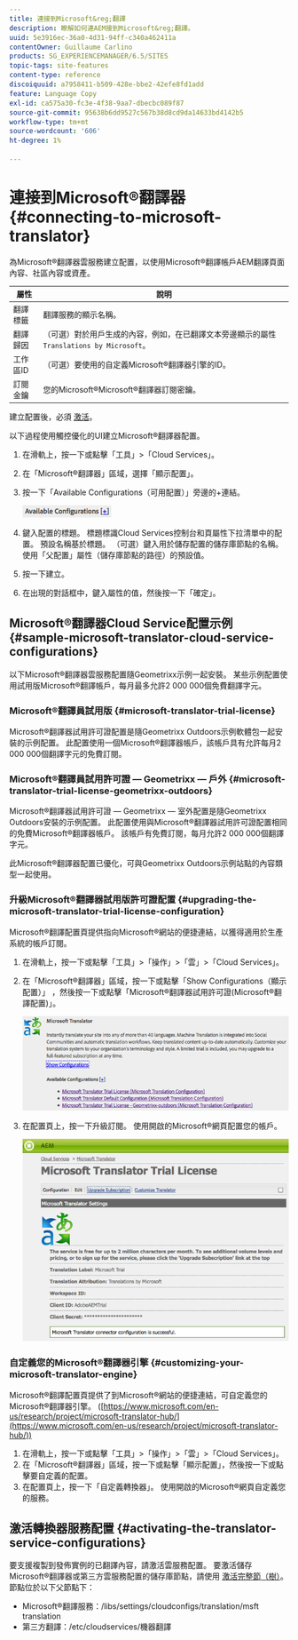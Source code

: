 ```yaml
---
title: 連接到Microsoft&reg;翻譯
description: 瞭解如何連AEM接到Microsoft&reg;翻譯。
uuid: 5e3916ec-36a0-4d31-94ff-c340a462411a
contentOwner: Guillaume Carlino
products: SG_EXPERIENCEMANAGER/6.5/SITES
topic-tags: site-features
content-type: reference
discoiquuid: a7958411-b509-428e-bbe2-42efe8fd1add
feature: Language Copy
exl-id: ca575a30-fc3e-4f38-9aa7-dbecbc089f87
source-git-commit: 95638b6dd9527c567b38d8cd9da14633bd4142b5
workflow-type: tm+mt
source-wordcount: '606'
ht-degree: 1%

---
```


# 連接到Microsoft®翻譯器{#connecting-to-microsoft-translator}

為Microsoft®翻譯器雲服務建立配置，以使用Microsoft®翻譯帳戶AEM翻譯頁面內容、社區內容或資產。

| 屬性 | 說明 |
|---|---|
| 翻譯標籤 | 翻譯服務的顯示名稱。 |
| 翻譯歸因 | （可選）對於用戶生成的內容，例如，在已翻譯文本旁邊顯示的屬性 `Translations by Microsoft`。 |
| 工作區ID | （可選）要使用的自定義Microsoft®翻譯器引擎的ID。 |
| 訂閱金鑰 | 您的Microsoft®Microsoft®翻譯器訂閱密鑰。 |

建立配置後，必須 [激活](/help/sites-administering/tc-msconf.md#activating-the-translator-service-configurations)。

以下過程使用觸控優化的UI建立Microsoft®翻譯器配置。

1. 在滑軌上，按一下或點擊「工具」>「Cloud Services」。
1. 在「Microsoft®翻譯器」區域，選擇「顯示配置」。
1. 按一下「Available Configurations（可用配置）」旁邊的+連結。

   ![chlimage_1-382](assets/chlimage_1-382.png)

1. 鍵入配置的標題。 標題標識Cloud Services控制台和頁屬性下拉清單中的配置。 預設名稱基於標題。 （可選）鍵入用於儲存配置的儲存庫節點的名稱。 使用「父配置」屬性（儲存庫節點的路徑）的預設值。
1. 按一下建立。
1. 在出現的對話框中，鍵入屬性的值，然後按一下「確定」。

## Microsoft®翻譯器Cloud Service配置示例 {#sample-microsoft-translator-cloud-service-configurations}

以下Microsoft®翻譯器雲服務配置隨Geometrixx示例一起安裝。 某些示例配置使用試用版Microsoft®翻譯帳戶，每月最多允許2 000 000個免費翻譯字元。

### Microsoft®翻譯員試用版 {#microsoft-translator-trial-license}

Microsoft®翻譯器試用許可證配置是隨Geometrixx Outdoors示例軟體包一起安裝的示例配置。 此配置使用一個Microsoft®翻譯器帳戶，該帳戶具有允許每月2 000 000個翻譯字元的免費訂閱。

### Microsoft®翻譯員試用許可證 — Geometrixx — 戶外 {#microsoft-translator-trial-license-geometrixx-outdoors}

Microsoft®翻譯器試用許可證 — Geometrixx — 室外配置是隨Geometrixx Outdoors安裝的示例配置。 此配置使用與Microsoft®翻譯器試用許可證配置相同的免費Microsoft®翻譯器帳戶。 該帳戶有免費訂閱，每月允許2 000 000個翻譯字元。

此Microsoft®翻譯器配置已優化，可與Geometrixx Outdoors示例站點的內容類型一起使用。

### 升級Microsoft®翻譯器試用版許可證配置 {#upgrading-the-microsoft-translator-trial-license-configuration}

Microsoft®翻譯配置頁提供指向Microsoft®網站的便捷連結，以獲得適用於生產系統的帳戶訂閱。

1. 在滑軌上，按一下或點擊「工具」>「操作」>「雲」>「Cloud Services」。
1. 在「Microsoft®翻譯器」區域，按一下或點擊「Show Configurations（顯示配置）」 ，然後按一下或點擊「Microsoft®翻譯器試用許可證(Microsoft®翻譯配置)」。

   ![chlimage_1-383](assets/chlimage_1-383.png)

1. 在配置頁上，按一下升級訂閱。 使用開啟的Microsoft®網頁配置您的帳戶。

   ![chlimage_1-384](assets/chlimage_1-384.png)

### 自定義您的Microsoft®翻譯器引擎 {#customizing-your-microsoft-translator-engine}

Microsoft®翻譯配置頁提供了到Microsoft®網站的便捷連結，可自定義您的Microsoft®翻譯器引擎。 ([https://www.microsoft.com/en-us/research/project/microsoft-translator-hub/](https://www.microsoft.com/en-us/research/project/microsoft-translator-hub/))

1. 在滑軌上，按一下或點擊「工具」>「操作」>「雲」>「Cloud Services」。
1. 在「Microsoft®翻譯器」區域，按一下或點擊「顯示配置」，然後按一下或點擊要自定義的配置。
1. 在配置頁上，按一下「自定義轉換器」。 使用開啟的Microsoft®網頁自定義您的服務。

## 激活轉換器服務配置 {#activating-the-translator-service-configurations}

要支援複製到發佈實例的已翻譯內容，請激活雲服務配置。 要激活儲存Microsoft®翻譯器或第三方雲服務配置的儲存庫節點，請使用 [激活完整節（樹）](/help/sites-authoring/publishing-pages.md#publishing-and-unpublishing-a-tree)。 節點位於以下父節點下：

* Microsoft®翻譯服務：/libs/settings/cloudconfigs/translation/msft translation
* 第三方翻譯：/etc/cloudservices/機器翻譯
